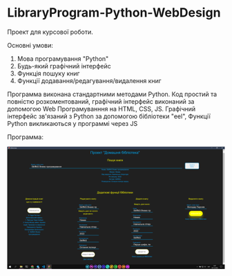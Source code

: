 # LibraryProgram-Python-WebDesign

Проект для курсової роботи.

Основні умови:
1. Мова програмування "Python"
2. Будь-який графічний інтерфейс
3. Функція пошуку книг
4. Функції додавання/редагування/видалення книг

Программа виконана стандартними методами Python. Код простий та повністю розкоментований, графічний інтерфейс виконаний за допомогою Web Програмуванння на HTML, CSS, JS. Графічний інтерфейс зв'язаний з Python за допомогою бібліотеки "eel", Функції Python викликаються у программі через JS

Программа:

![alt](Design.png "Design")